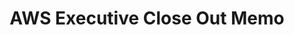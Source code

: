 ---
title: "AWS Executive Close Out Memo"
description: "In 2021, the ITVMO launched an OEM assessment of AWS. This memo serves as an executive summary of the engagement."
url-link: "https://community.max.gov/download/attachments/2314102898/AWS%20-%20Executive%20Memo%20-%20OEM%20Assessment%20Closeout.pdf?api=v2"
type: "PDF"
gov-only: "true"
is-external: "false"
publication-date: "July 01, 2022"
reading-time: "5"
resource-type: "Report"
filter: "acquisition-best-practices"
audience: "contracts-acquisitions"
branded-offerings: "oem-acquisition-initiatives"
---